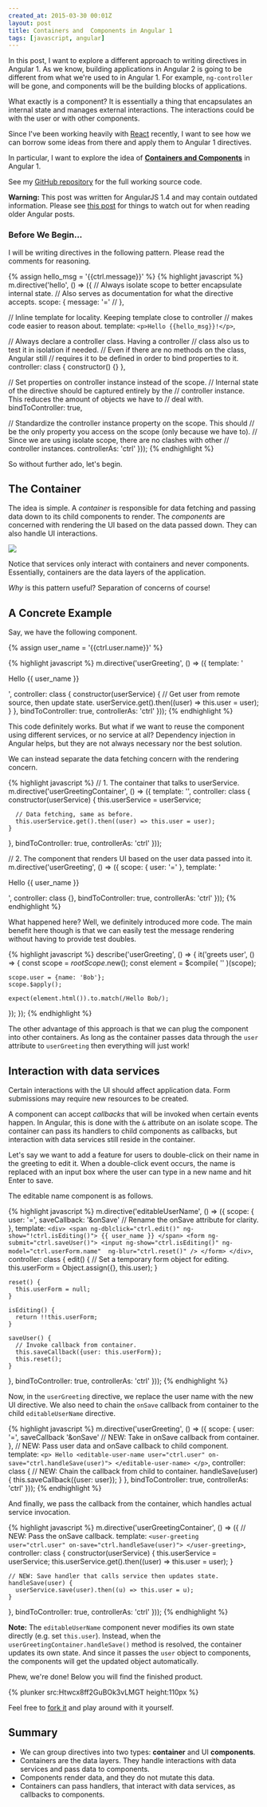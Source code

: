 ```yaml
---
created_at: 2015-03-30 00:01Z
layout: post
title: Containers and  Components in Angular 1
tags: [javascript, angular]
---
```


In this post, I want to explore a different approach to writing directives in
Angular 1. As we know, building applications in Angular 2 is going to be
different from what we're used to in Angular 1. For example, `ng-controller` will
be gone, and components will be the building blocks of applications.

What exactly is a component? It is essentially a thing that encapsulates an
internal state and manages external interactions. The interactions could be with
the user or with other components.

Since I've been working heavily with [React](https://facebook.github.io/react/index.html)
recently, I want to see how we can borrow some ideas from there and apply them
to Angular 1 directives.

In particular, I want to explore the idea of **[Containers and Components](https://www.youtube.com/watch?v=KYzlpRvWZ6c&t=1351)**
in Angular 1.

See my [GitHub repository](https://github.com/jaysoo/todomvc-angular1-components) for the full working source code.


<div class="alert alert-warning">
  <strong>Warning:</strong> This post was written for AngularJS 1.4 and may contain outdated information.
  Please see <a href="http://www.codelord.net/2016/11/23/spotting-outdated-angular-1-dot-x-posts/">this post</a>
  for things to watch out for when reading older Angular posts.
</div>

### Before We Begin...

I will be writing directives in the following pattern. Please read the comments
for reasoning.

{% assign hello_msg = '{{ctrl.message}}' %}
{% highlight javascript %}
m.directive('hello', () => ({
  // Always isolate scope to better encapsulate internal state.
  // Also serves as documentation for what the directive accepts.
  scope: {
    message: '=' // <hello message="'world'"></hello>
  },

  // Inline template for locality. Keeping template close to controller
  // makes code easier to reason about.
  template: `
    <p>Hello {{hello_msg}}!</p>
  `,

  // Always declare a controller class. Having a controller
  // class also us to test it in isolation if needed.
  // Even if there are no methods on the class, Angular still
  // requires it to be defined in order to bind properties to it.
  controller: class {
    constructor() {}
  },

  // Set properties on controller instance instead of the scope.
  // Internal state of the directive should be captured entirely by the
  // controller instance. This reduces the amount of objects we have to
  // deal with.
  bindToController: true,

  // Standardize the controller instance property on the scope. This should
  // be the only property you access on the scope (only because we have to).
  // Since we are using isolate scope, there are no clashes with other
  // controller instances.
  controllerAs: 'ctrl'
}));
{% endhighlight %}

So without further ado, let's begin.

## The Container

The idea is simple. A *container* is responsible for data fetching and passing data
down to its child components to render. The *components* are concerned with
rendering the UI based on the data passed down. They can also handle UI interactions.

![](/images/container-components-2.svg)

Notice that services only interact with containers and never components. Essentially,
containers are the data layers of the application.

*Why* is this pattern useful? Separation of concerns of course!

## A Concrete Example

Say, we have the following component.

{% assign user_name = '{{ctrl.user.name}}' %}

{% highlight javascript %}
m.directive('userGreeting', () => ({
  template: '<p>Hello {{ user_name }}</p>',
  controller: class {
    constructor(userService) {
      // Get user from remote source, then update state.
      userService.get().then((user) => this.user = user);
    }
  },
  bindToController: true,
  controllerAs: 'ctrl'
}));
{% endhighlight %}

This code definitely works. But what if we want to reuse the component using different
services, or no service at all? Dependency injection in Angular helps,
but they are not always necessary nor the best solution.

We can instead separate the data fetching concern with the rendering concern.

{% highlight javascript %}
// 1. The container that talks to userService.
m.directive('userGreetingContainer', () => ({
  template: '<user-greeting user="ctrl.user"></user-greeting>',
  controller: class {
    constructor(userService) {
      this.userService = userService;

      // Data fetching, same as before.
      this.userService.get().then((user) => this.user = user);
    }
  },
  bindToController: true,
  controllerAs: 'ctrl'
}));

// 2. The component that renders UI based on the user data passed into it.
m.directive('userGreeting', () => ({
  scope: {
    user: '='
  },
  template: '<p>Hello {{ user_name }}</p>',
  controller: class {},
  bindToController: true,
  controllerAs: 'ctrl'
}));
{% endhighlight %}

What happened here? Well, we definitely introduced more code. The main benefit
here though is that we can easily test the message rendering without having
to provide test doubles.

{% highlight javascript %}
describe('userGreeting', () => {
  it('greets user', () => {
    const scope = $rootScope.$new();
    const element = $compile(
      '<user-greeting user="user"></user-greeting>'
    )(scope);

    scope.user = {name: 'Bob'};
    scope.$apply();

    expect(element.html()).to.match(/Hello Bob/);
  });
});
{% endhighlight %}

The other advantage of this approach is that we can plug the component into
other containers. As long as the container passes data through the `user`
attribute to `userGreeting` then everything will just work!

## Interaction with data services

Certain interactions with the UI should affect application data. Form submissions
may require new resources to be created.

A component can accept *callbacks* that will be invoked when certain events
happen. In Angular, this is done with the `&` attribute on an isolate scope.
The container can pass its handlers to child components as callbacks,
but interaction with data services still reside in the container.

Let's say we want to add a feature for users to double-click on their name in the
greeting to edit it. When a double-click event occurs, the name is replaced
with an input box where the user can type in a new name and hit Enter to save.

The editable name component is as follows.

{% highlight javascript %}
m.directive('editableUserName', () => ({
  scope: {
    user: '=',
    saveCallback: '&onSave' // Rename the onSave attribute for clarity.
  },
  template: `
    <div>
      <span ng-dblclick="ctrl.edit()" ng-show="!ctrl.isEditing()">
        {{ user_name }}
      </span>
      <form ng-submit="ctrl.saveUser()">
        <input ng-show="ctrl.isEditing()"
               ng-model="ctrl.userForm.name" 
               ng-blur="ctrl.reset()" />
      </form>
    </div>
  `,
  controller: class {
    edit() {
      // Set a temporary form object for editing.
      this.userForm = Object.assign({}, this.user);
    }

    reset() {
      this.userForm = null;
    }

    isEditing() {
      return !!this.userForm;
    }

    saveUser() {
      // Invoke callback from container.
      this.saveCallback({user: this.userForm});
      this.reset();
    }
  },
  bindToController: true,
  controllerAs: 'ctrl'
}));
{% endhighlight %}

Now, in the `userGreeting` directive, we replace the user name
with the new UI directive. We also need to chain the `onSave` callback
from container to the child `editableUserName` directive.

{% highlight javascript %}
m.directive('userGreeting', () => ({
  scope: {
    user: '=',
    saveCallback '&onSave' // NEW: Take in onSave callback from container.
  },
  // NEW: Pass user data and onSave callback to child component.
  template: `
    <p>
      Hello
      <editable-user-name
        user="ctrl.user"
        on-save="ctrl.handleSave(user)">
      </editable-user-name>
    </p>
  `,
  controller: class {
    // NEW: Chain the callback from child to container.
    handleSave(user) {
      this.saveCallback({user: user});
    }
  },
  bindToController: true,
  controllerAs: 'ctrl'
}));
{% endhighlight %}

And finally, we pass the callback from the container, which handles actual
service invocation.

{% highlight javascript %}
m.directive('userGreetingContainer', () => ({
  // NEW: Pass the onSave callback.
  template: `
    <user-greeting 
      user="ctrl.user"
      on-save="ctrl.handleSave(user)">
    </user-greeting>
  `,
  controller: class {
    constructor(userService) {
      this.userService = userService;
      this.userService.get().then((user) => this.user = user);
    }

    // NEW: Save handler that calls service then updates state.
    handleSave(user) {
      userService.save(user).then((u) => this.user = u);
    }
  },
  bindToController: true,
  controllerAs: 'ctrl'
}));
{% endhighlight %}

<div class="alert alert-info">
  <p><strong>Note:</strong> The <code>editableUserName</code> component never modifies
  its own state directly (e.g. set <code>this.user</code>). Instead, when the
  <code>userGreetingContainer.handleSave()</code> method is resolved, the container updates
  its own state. And since it passes the <code>user</code> object to components,
  the components will get the updated object automatically.</p>
</div>

Phew, we're done! Below you will find the finished product.

{% plunker src:Htwcx8ff2GuBOk3vLMGT height:110px %}

Feel free to [fork it](http://plnkr.co/edit/Htwcx8ff2GuBOk3vLMGT) and play around
with it yourself.

## Summary

- We can group directives into two types: **container** and UI **components**.
- Containers are the data layers. They handle interactions with data services and pass data to components.
- Components render data, and they do not mutate this data.
- Containers can pass handlers, that interact with data services, as callbacks to components.

